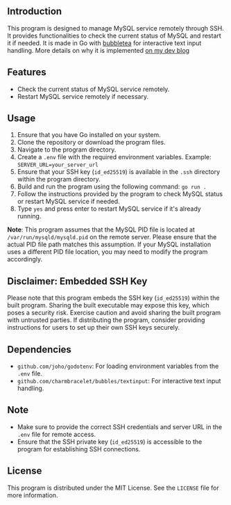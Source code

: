## Introduction
This program is designed to manage MySQL service remotely through SSH. It provides functionalities to check the current status of MySQL and restart it if needed. It is made in Go with [bubbletea](https://github.com/charmbracelet/bubbletea) for interactive text input handling.
More details on why it is implemented [on my dev blog](https://byte-sized.fun/blog/restart-remote-mysql-server-with-go/)


## Features
- Check the current status of MySQL service remotely.
- Restart MySQL service remotely if necessary.

## Usage
1. Ensure that you have Go installed on your system.
2. Clone the repository or download the program files.
3. Navigate to the program directory.
4. Create a `.env` file with the required environment variables. Example:
```SERVER_URL=your_server_url```
5. Ensure that your SSH key (`id_ed25519`) is available in the `.ssh` directory within the program directory.
6. Build and run the program using the following command:
```go run .```
7. Follow the instructions provided by the program to check MySQL status or restart MySQL service if needed.
8. Type `yes` and press enter to restart MySQL service if it's already running.

**Note**: This program assumes that the MySQL PID file is located at `/var/run/mysqld/mysqld.pid` on the remote server. Please ensure that the actual PID file path matches this assumption. If your MySQL installation uses a different PID file location, you may need to modify the program accordingly.


## Disclaimer: Embedded SSH Key
Please note that this program embeds the SSH key (`id_ed25519`) within the built program. Sharing the built executable may expose this key, which poses a security risk. Exercise caution and avoid sharing the built program with untrusted parties. If distributing the program, consider providing instructions for users to set up their own SSH keys securely.

## Dependencies
- `github.com/joho/godotenv`: For loading environment variables from the `.env` file.
- `github.com/charmbracelet/bubbles/textinput`: For interactive text input handling.

## Note
- Make sure to provide the correct SSH credentials and server URL in the `.env` file for remote access.
- Ensure that the SSH private key (`id_ed25519`) is accessible to the program for establishing SSH connections.

## License
This program is distributed under the MIT License. See the `LICENSE` file for more information.
